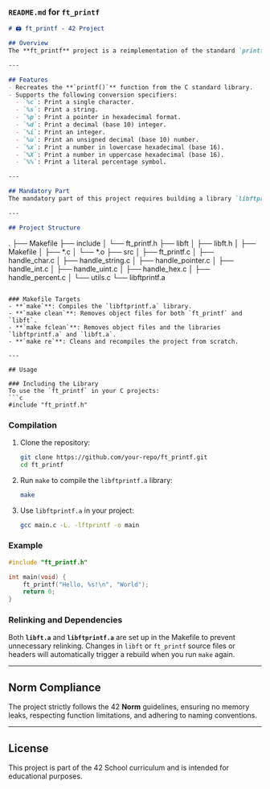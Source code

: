 ### `README.md` for `ft_printf`

```markdown
# 🖨️ ft_printf - 42 Project

## Overview
The **ft_printf** project is a reimplementation of the standard `printf()` function in C. This project helps deepen your understanding of variadic functions and gives you control over the low-level formatting of outputs in C. You'll also learn to handle memory allocation and work with the `libft` library.

---

## Features
- Recreates the **`printf()`** function from the C standard library.
- Supports the following conversion specifiers:
  - `%c`: Print a single character.
  - `%s`: Print a string.
  - `%p`: Print a pointer in hexadecimal format.
  - `%d`: Print a decimal (base 10) integer.
  - `%i`: Print an integer.
  - `%u`: Print an unsigned decimal (base 10) number.
  - `%x`: Print a number in lowercase hexadecimal (base 16).
  - `%X`: Print a number in uppercase hexadecimal (base 16).
  - `%%`: Print a literal percentage symbol.

---

## Mandatory Part
The mandatory part of this project requires building a library `libftprintf.a` that contains the `ft_printf()` function, which mimics the behavior of the standard `printf()` function. It uses your **`libft`** library and follows the rules of memory management and formatting strictly.

---

## Project Structure
```
.
├── Makefile
├── include
│   └── ft_printf.h
├── libft
│   ├── libft.h
│   ├── Makefile
│   ├── *.c
│   └── *.o
├── src
│   ├── ft_printf.c
│   ├── handle_char.c
│   ├── handle_string.c
│   ├── handle_pointer.c
│   ├── handle_int.c
│   ├── handle_uint.c
│   ├── handle_hex.c
│   ├── handle_percent.c
│   └── utils.c
└── libftprintf.a
```

### Makefile Targets
- **`make`**: Compiles the `libftprintf.a` library.
- **`make clean`**: Removes object files for both `ft_printf` and `libft`.
- **`make fclean`**: Removes object files and the libraries `libftprintf.a` and `libft.a`.
- **`make re`**: Cleans and recompiles the project from scratch.

---

## Usage

### Including the Library
To use the `ft_printf` in your C projects:
```c
#include "ft_printf.h"
```

### Compilation
1. Clone the repository:
   ```bash
   git clone https://github.com/your-repo/ft_printf.git
   cd ft_printf
   ```
2. Run `make` to compile the `libftprintf.a` library:
   ```bash
   make
   ```
3. Use `libftprintf.a` in your project:
   ```bash
   gcc main.c -L. -lftprintf -o main
   ```

### Example
```c
#include "ft_printf.h"

int main(void) {
    ft_printf("Hello, %s!\n", "World");
    return 0;
}
```

### Relinking and Dependencies
Both **`libft.a`** and **`libftprintf.a`** are set up in the Makefile to prevent unnecessary relinking. Changes in `libft` or `ft_printf` source files or headers will automatically trigger a rebuild when you run `make` again.

---

## Norm Compliance
The project strictly follows the 42 **Norm** guidelines, ensuring no memory leaks, respecting function limitations, and adhering to naming conventions.

---

## License
This project is part of the 42 School curriculum and is intended for educational purposes.
```
